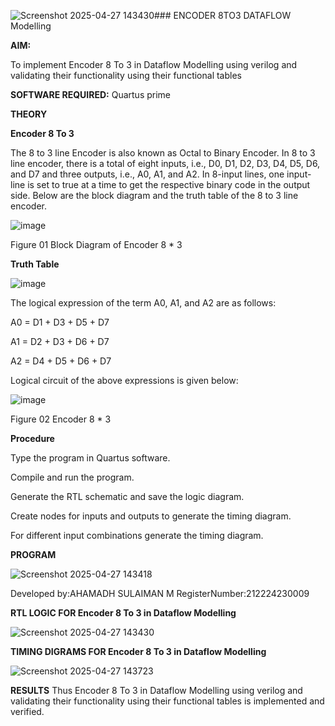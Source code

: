 ![Screenshot 2025-04-27 143430](https://github.com/user-attachments/assets/3b61b8b8-81da-4f33-b546-4b181d1ddb1c)### ENCODER 8TO3 DATAFLOW Modelling

**AIM:**

To implement  Encoder 8 To 3 in Dataflow Modelling using verilog and validating their functionality using their functional tables

**SOFTWARE REQUIRED:** Quartus prime

**THEORY**

**Encoder 8 To 3**

The 8 to 3 line Encoder is also known as Octal to Binary Encoder. In 8 to 3 line encoder, there is a total of eight inputs, i.e., D0, D1, D2, D3, D4, D5, D6, and D7 and three outputs, i.e., A0, A1, and A2. In 8-input lines, one input-line is set to true at a time to get the respective binary code in the output side. Below are the block diagram and the truth table of the 8 to 3 line encoder.

![image](https://github.com/naavaneetha/ENCODER8TO3DATAFLOW/assets/154305477/0bc242c1-eb9e-4c47-afe5-30428470efc3)

Figure 01  Block Diagram of Encoder 8 * 3

**Truth Table**

![image](https://github.com/naavaneetha/ENCODER8TO3DATAFLOW/assets/154305477/35496b14-ae6e-4cd1-9abd-d6736b576575)

The logical expression of the term A0, A1, and A2 are as follows:

A0 = D1 + D3 + D5 + D7

A1 = D2 + D3 + D6 + D7

A2 = D4 + D5 + D6 + D7

Logical circuit of the above expressions is given below:

![image](https://github.com/naavaneetha/ENCODER8TO3DATAFLOW/assets/154305477/95acaee6-c873-4c75-89eb-ef09fb158053)

Figure 02  Encoder 8 * 3

**Procedure**

Type the program in Quartus software.

Compile and run the program.

Generate the RTL schematic and save the logic diagram.

Create nodes for inputs and outputs to generate the timing diagram.

For different input combinations generate the timing diagram.

**PROGRAM**

![Screenshot 2025-04-27 143418](https://github.com/user-attachments/assets/7af8ffd0-23c0-4586-815d-620bc2a39dd8)


Developed by:AHAMADH SULAIMAN M 
RegisterNumber:212224230009

**RTL LOGIC FOR Encoder 8 To 3 in Dataflow Modelling**

![Screenshot 2025-04-27 143430](https://github.com/user-attachments/assets/943f1734-bb9a-4b83-a8b9-3dff8610d656)

**TIMING DIGRAMS FOR Encoder 8 To 3 in Dataflow Modelling**

![Screenshot 2025-04-27 143723](https://github.com/user-attachments/assets/237c9f0e-ba50-44e3-9391-9c3cd60938cf)


**RESULTS**
Thus Encoder 8 To 3 in Dataflow Modelling using verilog and validating their functionality using their functional tables is implemented and verified.



